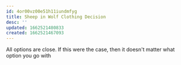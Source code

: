 ```yaml
---
id: 4or00vz00e51h11iundmfyg
title: Sheep in Wolf Clothing Decision
desc: ''
updated: 1662521480833
created: 1662521467093
---
```


All options are close. If this were the case, then it doesn't matter what option you go with